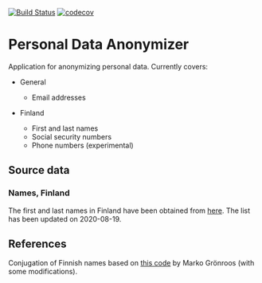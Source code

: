 [![Build Status](https://travis-ci.org/carlmatt/personal-data-anonymizer.svg?branch=master)](https://travis-ci.org/carlmatt/personal-data-anonymizer)
[![codecov](https://codecov.io/gh/carlmatt/personal-data-anonymizer/branch/master/graph/badge.svg)](https://codecov.io/gh/carlmatt/personal-data-anonymizer)

# Personal Data Anonymizer

Application for anonymizing personal data. Currently covers:

- General
  - Email addresses

- Finland
  - First and last names
  - Social security numbers
  - Phone numbers (experimental)

## Source data

### Names, Finland

The first and last names in Finland have been obtained from
[here](https://www.avoindata.fi/data/en_GB/dataset/none "Avoindata.fi Finnish names").
The list has been updated on 2020-08-19.

## References

Conjugation of Finnish names based on [this code](http://www.nic.funet.fi/~magi/ohjelmointi/python/hyphen/kieli.py)
by Marko Grönroos (with some modifications).
